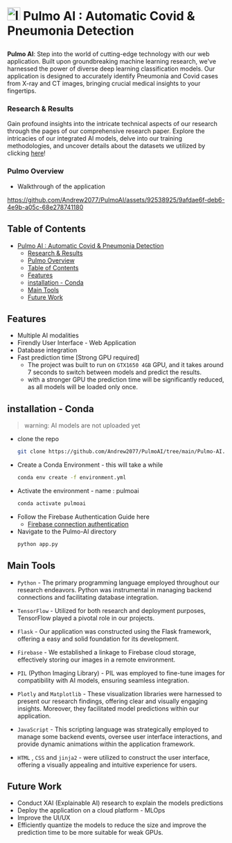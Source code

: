 
# <p ><img src="Pulmo-AI\static\assets\img\lungs.ico" alt="Icon" width="30" height="30"> Pulmo AI : Automatic Covid & Pneumonia Detection </p> 
**Pulmo AI**: Step into the world of cutting-edge technology with our web application. Built upon groundbreaking machine learning research, we've harnessed the power of diverse deep learning classification models. Our application is designed to accurately identify Pneumonia and Covid cases from X-ray and CT images, bringing crucial medical insights to your fingertips.
### Research & Results
Gain profound insights into the intricate technical aspects of our research through the pages of our comprehensive research paper. Explore the intricacies of our integrated AI models, delve into our training methodologies, and uncover details about the datasets we utilized by clicking [here](PULMO.pdf)!  
  

### Pulmo Overview
- Walkthrough of the application
  

https://github.com/Andrew2077/PulmoAI/assets/92538925/9afdae6f-deb6-4e9b-a05c-68e278741180



## Table of Contents
- [ Pulmo AI : Automatic Covid \& Pneumonia Detection ](#-pulmo-ai--automatic-covid--pneumonia-detection-)
    - [Research \& Results](#research--results)
    - [Pulmo Overview](#pulmo-overview)
  - [Table of Contents](#table-of-contents)
  - [Features](#features)
  - [installation - Conda](#installation---conda)
  - [Main Tools](#main-tools)
  - [Future Work](#future-work)
## Features 
- Multiple AI modalities 
- Firendly User Interface - Web Application
- Database integration
- Fast prediction time [Strong GPU required]
  - The project was built to run on `GTX1650 4GB` GPU, and it takes around 7 seconds to switch between models and predict the results.
  - with a stronger GPU the prediction time will be significantly reduced, as all models will be loaded only once.

## installation - Conda
> warning: AI models are not uploaded yet

- clone the repo
  ```bash
  git clone https://github.com/Andrew2077/PulmoAI/tree/main/Pulmo-AI.git
  ```
- Create a Conda Environment - this will take a while
  ```bash
  conda env create -f environment.yml
  ```
- Activate the environment - name : pulmoai
  ```bash
  conda activate pulmoai
  ```
- Follow the Firebase Authentication Guide here
  -  [Firebase connection authentication](Pulmo-AI/readme.md)
- Navigate to the Pulmo-AI directory
  ```bash
  python app.py
  ```

## Main Tools

- `Python` - The primary programming language employed throughout our research endeavors. Python was instrumental in managing backend connections and facilitating database integration.

- `TensorFlow` - Utilized for both research and deployment purposes, TensorFlow played a pivotal role in our projects.

- `Flask` - Our application was constructed using the Flask framework, offering a easy and solid foundation for its development.

- `Firebase` - We established a linkage to Firebase cloud storage, effectively storing our images in a remote environment.

- `PIL` (Python Imaging Library) - PIL was employed to fine-tune images for compatibility with AI models, ensuring seamless integration.

- `Plotly` and `Matplotlib` - These visualization libraries were harnessed to present our research findings, offering clear and visually engaging insights. Moreover, they facilitated model predictions within our application.

- `JavaScript` - This scripting language was strategically employed to manage some backend events, oversee user interface interactions, and provide dynamic animations within the application framework.

- `HTML` , `CSS` and `jinja2` - were utilized to construct the user interface, offering a visually appealing and intuitive experience for users.


## Future Work
- Conduct XAI (Explainable AI) research to explain the models predictions
- Deploy the application on a cloud platform - MLOps
- Improve the UI/UX
- Efficiently quantize the models to reduce the size and improve the prediction time to be more suitable for weak GPUs.
